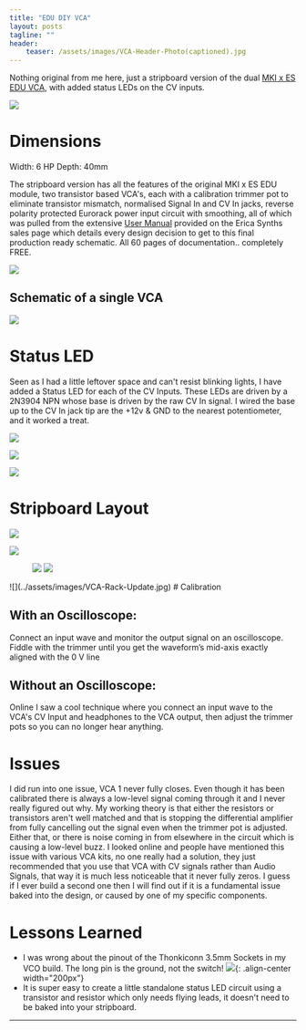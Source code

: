 ```yaml
---
title: "EDU DIY VCA"
layout: posts
tagline: ""
header:
    teaser: /assets/images/VCA-Header-Photo(captioned).jpg
---
```


Nothing original from me here, just a stripboard version of the dual [MKI x ES EDU VCA](https://www.ericasynths.lv/shop/diy-kits-1/edu-diy-vca/), with added status LEDs on the CV inputs.

![](../assets/images/VCA%20Header%20Photo%20(uncaptioned).jpg)
# Dimensions
Width: 6 HP
Depth: 40mm

The stripboard version has all the features of the original MKI x ES EDU module, two transistor based VCA's, each with a calibration trimmer pot to eliminate transistor mismatch, normalised Signal In and CV In jacks, reverse polarity protected Eurorack power input circuit with smoothing, all of which was pulled from the extensive [User Manual](https://www.ericasynths.lv/media/VCA_MANUAL_FINAL.pdf) provided on the Erica Synths sales page which details every design decision to get to this final production ready schematic. All 60 pages of documentation.. completely FREE. 

![](../assets/images/Moritz-Klein-EDU_VCA_Schematic(WATERMARKED).jpg)

## Schematic of a single VCA
![](../assets/images/Moritz-Klein-EDU_VCA_Schematic(Single-VCA-Watermarked).jpg)

# Status LED
Seen as I had a little leftover space and can't resist blinking lights, I have added a Status LED for each of the CV Inputs. These LEDs are driven by a 2N3904 NPN whose base is driven by the raw CV In signal. I wired the base up to the CV In jack tip are the +12v & GND to the nearest potentiometer, and it worked a treat. 

![](../assets/images/status-LED-schematic.png)

![](../assets/images/status-LED.png)

![](../assets/images/status-LED-Mounted.jpg)

# Stripboard Layout
![](../assets/images/Moritz-Klein-VCA-Stripboard-V1.0.png)

![](../assets/images/VCA-Diagonal-Front.jpg)

<figure class="half">
    <a href="/assets/images/VCA-Side-View.jpg"><img src="/assets/images/VCA-Side-View.jpg"></a>
    <a href="/assets/images/VCA-Rear.jpg"><img src="/assets/images/VCA-Rear.jpg"></a>
</figure>
![](../assets/images/VCA-Rack-Update.jpg)
# Calibration

## With an Oscilloscope: 
Connect an input wave and monitor the output signal on an oscilloscope. Fiddle with the trimmer until you get the waveform’s mid-axis exactly aligned with the 0 V line

## Without an Oscilloscope: 
Online I saw a cool technique where you connect an input wave to the VCA's CV Input and headphones to the VCA output, then adjust the trimmer pots so you can no longer hear anything.

# Issues
I did run into one issue, VCA 1 never fully closes. Even though it has been calibrated there is always a low-level signal coming through it and I never really figured out why. My working theory is that either the resistors or transistors aren't well matched and that is stopping the differential amplifier from fully cancelling out the signal even when the trimmer pot is adjusted. Either that, or there is noise coming in from elsewhere in the circuit which is causing a low-level buzz. I looked online and people have mentioned this issue with various VCA kits, no one really had a solution, they just recommended that you use that VCA with CV signals rather than Audio Signals, that way it is much less noticeable that it never fully zeros. I guess if I ever build a second one then I will find out if it is a fundamental issue baked into the design, or caused by one of my specific components.

# Lessons Learned
- I was wrong about the pinout of the Thonkiconn 3.5mm Sockets in my VCO build. The long pin is the ground, not the switch!
	![](../assets/images/Thonkiconn-Pinout.jpg){: .align-center width="200px"}
- It is super easy to create a little standalone status LED circuit using a transistor and resistor which only needs flying leads, it doesn't need to be baked into your stripboard.

***